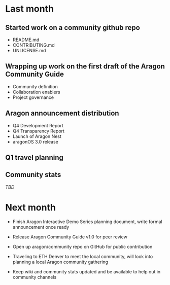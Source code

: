 # Last month

## Started work on a community github repo

- README.md
- CONTRIBUTING.md
- UNLICENSE.md

## Wrapping up work on the first draft of the Aragon Community Guide

- Community definition
- Collaboration enablers
- Project governance

## Aragon announcement distribution

- Q4 Development Report
- Q4 Transparency Report
- Launch of Aragon Nest
- aragonOS 3.0 release

## Q1 travel planning

## Community stats

_TBD_ 

# Next month

- Finish Aragon Interactive Demo Series planning document, write formal announcement once ready

- Release Aragon Community Guide v1.0 for peer review

- Open up aragon/community repo on GitHub for public contribution

- Traveling to ETH Denver to meet the local community, will look into planning a local Aragon community gathering

- Keep wiki and community stats updated and be available to help out in community channels
